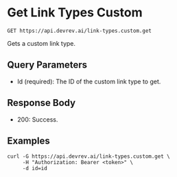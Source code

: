 # Get Link Types Custom

```http
GET https://api.devrev.ai/link-types.custom.get
```

Gets a custom link type.



## Query Parameters

- Id (required): The ID of the custom link type to get.

## Response Body

- 200: Success.

## Examples

```shell
curl -G https://api.devrev.ai/link-types.custom.get \
     -H "Authorization: Bearer <token>" \
     -d id=id
```
